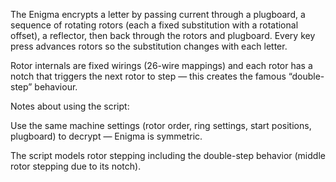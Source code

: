 The Enigma encrypts a letter by passing current through a plugboard, a sequence of rotating rotors (each a fixed substitution with a rotational offset), a reflector, then back through the rotors and plugboard. Every key press advances rotors so the substitution changes with each letter. 

Rotor internals are fixed wirings (26-wire mappings) and each rotor has a notch that triggers the next rotor to step — this creates the famous “double-step” behaviour.

Notes about using the script:

Use the same machine settings (rotor order, ring settings, start positions, plugboard) to decrypt — Enigma is symmetric.

The script models rotor stepping including the double-step behavior (middle rotor stepping due to its notch).
